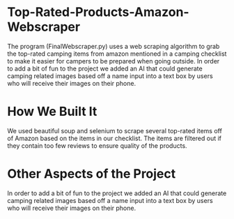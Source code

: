 # Top-Rated-Products-Amazon-Webscraper
The program (FinalWebscraper.py) uses a web scraping algorithm to grab the top-rated camping items from amazon mentioned in a camping checklist to make it easier for campers to be prepared when going outside. In order to add a bit of fun to the project we added an AI that could generate camping related images based off a name input into a text box by users who will receive their images on their phone.
# How We Built It 
We used beautiful soup and selenium to scrape several top-rated items off of Amazon based on the items in our checklist. The items are filtered out if they contain too few reviews to ensure quality of the products.
# Other Aspects of the Project
 In order to add a bit of fun to the project we added an AI that could generate camping related images based off a name input into a text box by users who will receive their images on their phone.
